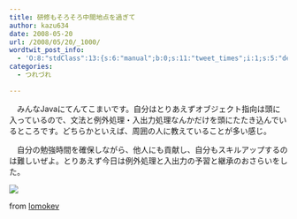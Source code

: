```yaml
---
title: 研修もそろそろ中間地点を過ぎて
author: kazu634
date: 2008-05-20
url: /2008/05/20/_1000/
wordtwit_post_info:
  - 'O:8:"stdClass":13:{s:6:"manual";b:0;s:11:"tweet_times";i:1;s:5:"delay";i:0;s:7:"enabled";i:1;s:10:"separation";s:2:"60";s:7:"version";s:3:"3.7";s:14:"tweet_template";b:0;s:6:"status";i:2;s:6:"result";a:0:{}s:13:"tweet_counter";i:2;s:13:"tweet_log_ids";a:1:{i:0;i:4031;}s:9:"hash_tags";a:0:{}s:8:"accounts";a:1:{i:0;s:7:"kazu634";}}'
categories:
  - つれづれ

---
```

<div class="section">
<p>
    　みんなJavaにてんてこまいです。自分はとりあえずオブジェクト指向は頭に入っているので、文法と例外処理・入出力処理なんかだけを頭にたたき込んでいるところです。どちらかといえば、周囲の人に教えていることが多い感じ。
</p>
  
<p>
    　自分の勉強時間を確保しながら、他人にも貢献し、自分もスキルアップするのは難しいぜよ。とりあえず今日は例外処理と入出力の予習と継承のおさらいをした。
</p>
  
<p>
<center>
</center>
</p>
  
<p>
<a href="http://flickr.com/photos/lomokev/768682420/" onclick="__gaTracker('send', 'event', 'outbound-article', 'http://flickr.com/photos/lomokev/768682420/', '');" title="sleepy raver"><img src="http://farm2.static.flickr.com/1196/768682420_bf87ff3541_m.jpg" /></a>
</p>
  
<p>
    from <a href="http://flickr.com/people/lomokev/" onclick="__gaTracker('send', 'event', 'outbound-article', 'http://flickr.com/people/lomokev/', 'lomokev');">lomokev</a>
</p></p>
</div>